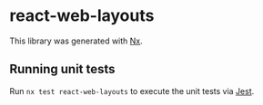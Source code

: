 # react-web-layouts

This library was generated with [Nx](https://nx.dev).

## Running unit tests

Run `nx test react-web-layouts` to execute the unit tests via [Jest](https://jestjs.io).
